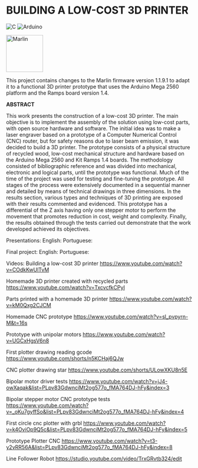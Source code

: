 # BUILDING A LOW-COST 3D PRINTER

![C](https://img.shields.io/badge/c-%2300599C.svg?style=for-the-badge&logo=c&logoColor=white)
![Arduino](https://img.shields.io/badge/-Arduino-00979D?style=for-the-badge&logo=Arduino&logoColor=white)

<img src="https://marlinfw.org/assets/images/marlin-outrun-logo.svg" alt="Marlin" width="100" height="100">

This project contains changes to the Marlin firmware version 1.1.9.1 to adapt it to a functional 3D printer prototype that uses the Arduino Mega 2560 platform and the Ramps board version 1.4.

**ABSTRACT**

This work presents the construction of a low-cost 3D printer. The main objective is to
implement the assembly of the solution using low-cost parts, with open source hardware and
software. The initial idea was to make a laser engraver based on a prototype of a Computer
Numerical Control (CNC) router, but for safety reasons due to laser beam emission, it was
decided to build a 3D printer. The prototype consists of a physical structure of recycled wood,
low-cost mechanical structure and hardware based on the Arduino Mega 2560 and Kit Ramps
1.4 boards. The methodology consisted of bibliographic reference and was divided into
mechanical, electronic and logical parts, until the prototype was functional. Much of the time
of the project was used for testing and fine-tuning the prototype. All stages of the process were
extensively documented in a sequential manner and detailed by means of technical drawings in
three dimensions. In the results section, various types and techniques of 3D printing are exposed
with their results commented and evidenced. This prototype has a differential of the Z axis
having only one stepper motor to perform the movement that promotes reduction in cost, weight
and complexity. Finally, the results obtained through the tests carried out demonstrate that the
work developed achieved its objectives.

Presentations: 
English:
Portuguese:

Final project: 
English:
Portuguese: 


Videos:
Building a low-cost 3D printer
https://www.youtube.com/watch?v=COdkKwUlTvM

Homemade 3D printer created with recycled parts
https://www.youtube.com/watch?v=TxcvcfkCPyI

Parts printed with a homemade 3D printer
https://www.youtube.com/watch?v=kM0Qxg2CJCM

Homemade CNC prototype
https://www.youtube.com/watch?v=sl_pvpyrn-M&t=16s

Prototype with unipolar motors
https://www.youtube.com/watch?v=UGCxHgsV6n8

First plotter drawing reading gcode
https://www.youtube.com/shorts/n5KCHaj6QJw

CNC plotter drawing star
https://www.youtube.com/shorts/ULowXKU8n5E

Bipolar motor driver tests
https://www.youtube.com/watch?v=jJ4-owXaqak&list=PLpv83GdwnciMt2og577o_fMA764DJ-hFy&index=3

Bipolar stepper motor CNC prototype tests
https://www.youtube.com/watch?v=_oKu7gyffSo&list=PLpv83GdwnciMt2og577o_fMA764DJ-hFy&index=4

First circle cnc plotter with grbl
https://www.youtube.com/watch?v=k4OviOp9Q5c&list=PLpv83GdwnciMt2og577o_fMA764DJ-hFy&index=5

Prototype Plotter CNC
https://www.youtube.com/watch?v=t3-y2vRR56A&list=PLpv83GdwnciMt2og577o_fMA764DJ-hFy&index=8

Line Follower Robot
https://studio.youtube.com/video/TrxGRvtb324/edit

